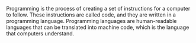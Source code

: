 
Programming is the process of creating a set of instructions for a computer to follow. These instructions are called code, and they are written in a programming language. Programming languages are human-readable languages that can be translated into machine code, which is the language that computers understand.
